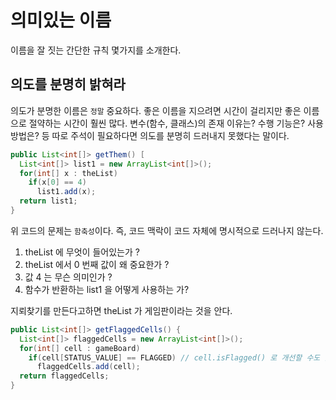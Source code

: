 # 의미있는 이름

이름을 잘 짓는 간단한 규칙 몇가지를 소개한다.

## 의도를 분명히 밝혀라

의도가 분명한 이름은 `정말` 중요하다. 좋은 이름을 지으려면 시간이 걸리지만 좋은 이름으로 절약하는 시간이 훨씬 많다. 변수(함수, 클래스)의 존재 이유는? 수행 기능은? 사용 방법은? 등
따로 주석이 필요하다면 의도를 분명히 드러내지 못했다는 말이다.

```java
public List<int[]> getThem() [
  List<int[]> list1 = new ArrayList<int[]>();
  for(int[] x : theList)
    if(x[0] == 4)
      list1.add(x);
  return list1;
}
```

위 코드의 문제는 `함축성`이다. 즉, 코드 맥락이 코드 자체에 명시적으로 드러나지 않는다.

1. theList 에 무엇이 들어있는가 ?
2. theList 에서 0 번째 값이 왜 중요한가 ?
3. 값 4 는 무슨 의미인가 ?
4. 함수가 반환하는 list1 을 어떻게 사용하는 가?

지뢰찾기를 만든다고하면 theList 가 게임판이라는 것을 안다.

```java
public List<int[]> getFlaggedCells() {
  List<int[]> flaggedCells = new ArrayList<int[]>();
  for(int[] cell : gameBoard)
    if(cell[STATUS_VALUE] == FLAGGED) // cell.isFlagged() 로 개선할 수도 있다.
      flaggedCells.add(cell);
  return flaggedCells;
}
```
